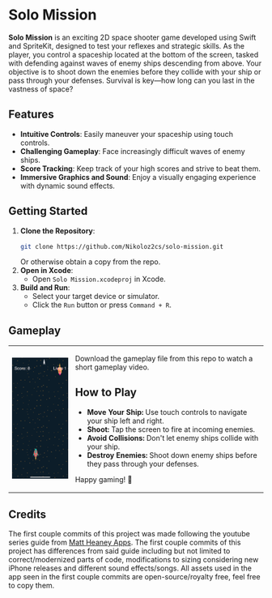 # Solo Mission

**Solo Mission** is an exciting 2D space shooter game developed using Swift and SpriteKit, designed to test your reflexes and strategic skills. As the player, you control a spaceship located at the bottom of the screen, tasked with defending against waves of enemy ships descending from above. Your objective is to shoot down the enemies before they collide with your ship or pass through your defenses. Survival is key—how long can you last in the vastness of space?

## Features

- **Intuitive Controls**: Easily maneuver your spaceship using touch controls.
- **Challenging Gameplay**: Face increasingly difficult waves of enemy ships.
- **Score Tracking**: Keep track of your high scores and strive to beat them.
- **Immersive Graphics and Sound**: Enjoy a visually engaging experience with dynamic sound effects.

## Getting Started

1. **Clone the Repository**:
   ```sh
   git clone https://github.com/Nikoloz2cs/solo-mission.git
   ```
   Or otherwise obtain a copy from the repo.
2. **Open in Xcode**:
   - Open `Solo Mission.xcodeproj` in Xcode.
3. **Build and Run**:
   - Select your target device or simulator.
   - Click the `Run` button or press `Command + R`.

## Gameplay

<table>
  <tr>
    <td>
      <a href="https://github.com/Nikoloz2cs/Solo-Mission/raw/main/Solo_Mission_Gameplay.mov">
        <img src="solo_mission_gameplay_thumbnail.png" alt="Watch the video" width="200"/>
      </a>
    </td>
    <td>
      <p>Download the gameplay file from this repo to watch a short gameplay video.</p>
      <h2>How to Play</h2>
      <ul>
        <li><strong>Move Your Ship:</strong> Use touch controls to navigate your ship left and right.</li>
        <li><strong>Shoot:</strong> Tap the screen to fire at incoming enemies.</li>
        <li><strong>Avoid Collisions:</strong> Don't let enemy ships collide with your ship.</li>
        <li><strong>Destroy Enemies:</strong> Shoot down enemy ships before they pass through your defenses.</li>
      </ul>
      <p>Happy gaming! 🚀</p>
    </td>
  </tr>
</table>

## Credits
The first couple commits of this project was made following the youtube series guide from [Matt Heaney Apps](https://www.youtube.com/@MattHeaneyApps). 
The first couple commits of this project has differences from said guide including but not limited to correct/modernized parts of code, 
modifications to sizing considering new iPhone releases and different sound effects/songs. All assets used in the app seen in the first
couple commits are open-source/royalty free, feel free to copy them. 
